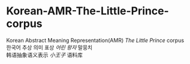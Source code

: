 # Korean-AMR-The-Little-Prince-corpus
Korean Abstract Meaning Representation(AMR) _The Little Prince_ corpus  
한국어 추상 의미 표상 _어린 왕자_ 말뭉치  
韩语抽象语义表示 _小王子_ 语料库  
  

